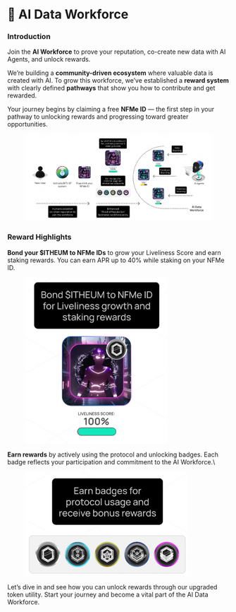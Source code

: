 # 🚆 AI Data Workforce

### Introduction

Join the **AI Workforce** to prove your reputation, co-create new data with AI Agents, and unlock rewards.

We’re building a **community-driven ecosystem** where valuable data is created with AI. To grow this workforce, we’ve established a **reward system** with clearly defined **pathways** that show you how to contribute and get rewarded.

Your journey begins by claiming a free **NFMe ID** — the first step in your pathway to unlocking rewards and progressing toward greater opportunities.

<figure><img src="../../.gitbook/assets/pathways.png" alt=""><figcaption></figcaption></figure>

### Reward Highlights

**Bond your $ITHEUM to NFMe IDs** to grow your Liveliness Score and earn staking rewards. You can earn APR up to 40% while staking on your NFMe ID.

<figure><img src="../../.gitbook/assets/image (3) (1) (1).png" alt=""><figcaption></figcaption></figure>

**Earn rewards** by actively using the protocol and unlocking badges. Each badge reflects your participation and commitment to the AI Workforce.\


<figure><img src="../../.gitbook/assets/image (4).png" alt=""><figcaption></figcaption></figure>

Let’s dive in and see how you can unlock rewards through our upgraded token utility. Start your journey and become a vital part of the AI Data Workforce.

